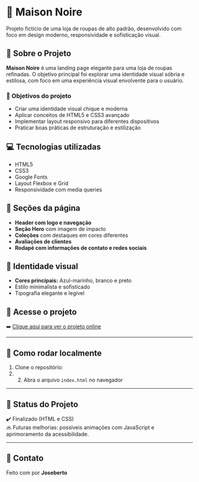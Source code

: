 # 🖤 Maison Noire

Projeto fictício de uma loja de roupas de alto padrão, desenvolvido com foco em design moderno, responsividade e sofisticação visual.

## 🧵 Sobre o Projeto

**Maison Noire** é uma landing page elegante para uma loja de roupas refinadas. O objetivo principal foi explorar uma identidade visual sóbria e estilosa, com foco em uma experiência visual envolvente para o usuário.

### 🎯 Objetivos do projeto

- Criar uma identidade visual chique e moderna
- Aplicar conceitos de HTML5 e CSS3 avançado
- Implementar layout responsivo para diferentes dispositivos
- Praticar boas práticas de estruturação e estilização

## 💻 Tecnologias utilizadas

- HTML5
- CSS3
- Google Fonts
- Layout Flexbox e Grid
- Responsividade com media queries

## 📸 Seções da página

- **Header com logo e navegação**
- **Seção Hero** com imagem de impacto
- **Coleções** com destaques em cores diferentes
- **Avaliações de clientes**
- **Rodapé com informações de contato e redes sociais**

## 🎨 Identidade visual

- **Cores principais:** Azul-marinho, branco e preto
- Estilo minimalista e sofisticado
- Tipografia elegante e legível

## 🔗 Acesse o projeto

➡️ [Clique aqui para ver o projeto online](https://joseberto178.github.io/projeto-loja/) 

---

## 📂 Como rodar localmente

1. Clone o repositório:
2. 2. Abra o arquivo `index.html` no navegador

---

## 📌 Status do Projeto

✔️ Finalizado (HTML e CSS)  
🔜 Futuras melhorias: possíveis animações com JavaScript e aprimoramento da acessibilidade.

---

## 🤝 Contato

Feito com  por **Joseberto**  
